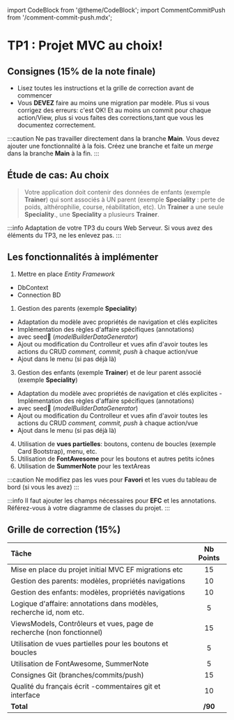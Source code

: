 import CodeBlock from '@theme/CodeBlock';
import CommentCommitPush from '/comment-commit-push.mdx';

# TP1 : Projet MVC au choix!

## Consignes (15% de la note finale)
- Lisez toutes les instructions et la grille de correction avant de commencer
- Vous **DEVEZ** faire au moins une migration par modèle. Plus si vous corrigez des erreurs: c'est OK! Et au moins un commit pour chaque action/View, plus si vous faites des corrections,tant que vous les documentez correctement.

:::caution
Ne pas travailler directement dans la branche **Main**. Vous devez ajouter une fonctionnalité à la fois. Créez une branche et faite un *merge* dans la branche **Main** à la fin.
:::
## Étude de cas: Au choix
> Votre application doit contenir des données de enfants  (exemple **Trainer**) qui sont associés à UN parent (exemple **Speciality** : perte de poids, althérophilie, course, réabilitation, etc).
Un **Trainer** a une seule **Speciality**., une  **Speciality** a plusieurs  **Trainer**.

:::info
Adaptation de votre TP3 du cours Web Serveur. Si vous avez des éléments du TP3, ne les enlevez pas.
:::

## Les fonctionnalités à implémenter
1. Mettre en place *Entity Framework*
- DbContext
- Connection BD
1. Gestion des parents (exemple **Speciality**) 
- Adaptation du modèle avec propriétés de navigation et clés explicites
- Implémentation des règles d'affaire spécifiques (annotations)
- avec seed🌱 (*modelBuilderDataGenerator*)
- Ajout ou modification du Controlleur et vues afin d'avoir toutes les actions du CRUD *comment, commit, push* à chaque action/vue
- Ajout dans le menu (si pas déjà là)
3. Gestion des enfants (exemple **Trainer**) et de leur parent associé (exemple **Speciality**)
- Adaptation du modèle avec propriétés de navigation et clés explicites
-Implémentation des règles d'affaire spécifiques (annotations)
- avec seed🌱 (*modelBuilderDataGenerator*)
- Ajout ou modification du Controlleur et vues afin d'avoir toutes les actions du CRUD *comment, commit, push* à chaque action/vue
- Ajout dans le menu (si pas déjà là)
4. Utilisation de **vues partielles**: boutons, contenu de boucles (exemple Card Bootstrap), menu, etc.
5. Utilisation de **FontAwesome** pour les boutons et autres petits icônes
6. Utilisation de **SummerNote** pour les textAreas


:::caution
Ne modifiez pas les vues pour **Favori** et les vues du tableau de bord (si vous les avez) 
:::

:::info
Il faut ajouter les champs nécessaires pour **EFC** et les annotations. Référez-vous à votre diagramme de classes du projet.
:::
## Grille de correction (15%)

| Tâche | Nb Points |
| :--- | :----: |
| Mise en place du projet initial MVC EF migrations etc| 15 |
| Gestion des parents: modèles, propriétés navigations | 10 |
| Gestion des enfants: modèles, propriétés navigations | 10 |
| Logique d'affaire: annotations dans modèles, recherche id, nom etc. | 5 |
| ViewsModels, Contrôleurs et vues, page de recherche (non fonctionnel) | 15 |
| Utilisation de vues partielles pour les boutons et boucles | 5 |
| Utilisation de FontAwesome, SummerNote | 5 |
| Consignes Git (branches/commits/push) | 15 |
| Qualité du français écrit -commentaires git et interface | 10 |
| **Total** | **/90** |
